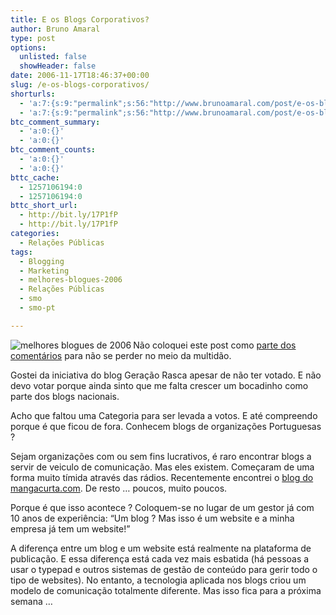 ```yaml
---
title: E os Blogs Corporativos?
author: Bruno Amaral
type: post
options:
  unlisted: false
  showHeader: false
date: 2006-11-17T18:46:37+00:00
slug: /e-os-blogs-corporativos/
shorturls:
  - 'a:7:{s:9:"permalink";s:56:"http://www.brunoamaral.com/post/e-os-blogs-corporativos/";s:7:"tinyurl";s:25:"http://tinyurl.com/c2trf9";s:4:"isgd";s:17:"http://is.gd/pDLN";s:5:"bitly";s:19:"http://bit.ly/jpotE";s:5:"snipr";s:22:"http://snipr.com/euqzv";s:5:"snurl";s:22:"http://snurl.com/euqzv";s:7:"snipurl";s:24:"http://snipurl.com/euqzv";}'
  - 'a:7:{s:9:"permalink";s:56:"http://www.brunoamaral.com/post/e-os-blogs-corporativos/";s:7:"tinyurl";s:25:"http://tinyurl.com/c2trf9";s:4:"isgd";s:17:"http://is.gd/pDLN";s:5:"bitly";s:19:"http://bit.ly/jpotE";s:5:"snipr";s:22:"http://snipr.com/euqzv";s:5:"snurl";s:22:"http://snurl.com/euqzv";s:7:"snipurl";s:24:"http://snipurl.com/euqzv";}'
btc_comment_summary:
  - 'a:0:{}'
  - 'a:0:{}'
btc_comment_counts:
  - 'a:0:{}'
  - 'a:0:{}'
bttc_cache:
  - 1257106194:0
  - 1257106194:0
bttc_short_url:
  - http://bit.ly/17P1fP
  - http://bit.ly/17P1fP
categories:
  - Relações Públicas
tags:
  - Blogging
  - Marketing
  - melhores-blogues-2006
  - Relações Públicas
  - smo
  - smo-pt

---
```

[<img align="left" alt="melhores blogues de 2006" id="image218" src="/wp-content/uploads/2006/11/melhores-blogues-200601.thumbnail.gif" />][1]Não coloquei este post como [parte dos comentários][1] para não se perder no meio da multidão.

Gostei da iniciativa do blog Geração Rasca apesar de não ter votado. E não devo votar porque ainda sinto que me falta crescer um bocadinho como parte dos blogs nacionais.

Acho que faltou uma Categoria para ser levada a votos. E até compreendo porque é que ficou de fora. Conhecem blogs de organizações Portuguesas ?

Sejam organizações com ou sem fins lucrativos, é raro encontrar blogs a servir de veiculo de comunicação. Mas eles existem. Começaram de uma forma muito tímida através das rádios. Recentemente encontrei o [blog do mangacurta.com][2]. De resto &#8230; poucos, muito poucos.

Porque é que isso acontece ? Coloquem-se no lugar de um gestor já com 10 anos de experiência: &#8220;Um blog ? Mas isso é um website e a minha empresa já tem um website!&#8221;

A diferença entre um blog e um website está realmente na plataforma de publicação. E essa diferença está cada vez mais esbatida (há pessoas a usar o typepad e outros sistemas de gestão de conteúdo para gerir todo o tipo de websites). No entanto, a tecnologia aplicada nos blogs criou um modelo de comunicação totalmente diferente. Mas isso fica para a próxima semana &#8230;

 [1]: http://geracao-rasca.blogspot.com/2006/11/regulamento.html
 [2]: http://www.mangacurta.com/blog